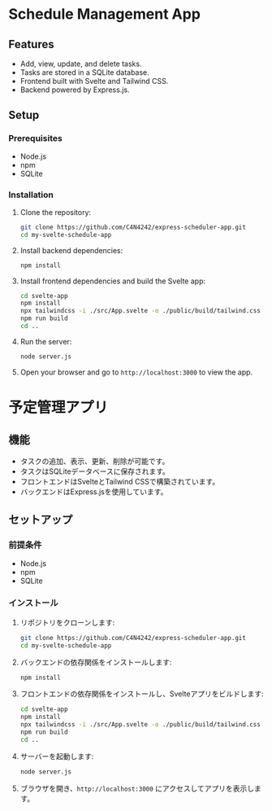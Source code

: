 # Schedule Management App

## Features
- Add, view, update, and delete tasks.
- Tasks are stored in a SQLite database.
- Frontend built with Svelte and Tailwind CSS.
- Backend powered by Express.js.

## Setup

### Prerequisites
- Node.js
- npm
- SQLite

### Installation

1. Clone the repository:
   ```bash
   git clone https://github.com/C4N4242/express-scheduler-app.git
   cd my-svelte-schedule-app
   ```

2. Install backend dependencies:
   ```bash
   npm install
   ```

3. Install frontend dependencies and build the Svelte app:
   ```bash
   cd svelte-app
   npm install
   npx tailwindcss -i ./src/App.svelte -o ./public/build/tailwind.css --minify
   npm run build
   cd ..
   ```

4. Run the server:
   ```bash
   node server.js
   ```

5. Open your browser and go to `http://localhost:3000` to view the app.

# 予定管理アプリ

## 機能
- タスクの追加、表示、更新、削除が可能です。
- タスクはSQLiteデータベースに保存されます。
- フロントエンドはSvelteとTailwind CSSで構築されています。
- バックエンドはExpress.jsを使用しています。

## セットアップ

### 前提条件
- Node.js
- npm
- SQLite

### インストール

1. リポジトリをクローンします:
   ```bash
   git clone https://github.com/C4N4242/express-scheduler-app.git
   cd my-svelte-schedule-app
   ```

2. バックエンドの依存関係をインストールします:
   ```bash
   npm install
   ```

3. フロントエンドの依存関係をインストールし、Svelteアプリをビルドします:
   ```bash
   cd svelte-app
   npm install
   npx tailwindcss -i ./src/App.svelte -o ./public/build/tailwind.css --minify
   npm run build
   cd ..
   ```

4. サーバーを起動します:
   ```bash
   node server.js
   ```

5. ブラウザを開き、`http://localhost:3000` にアクセスしてアプリを表示します。